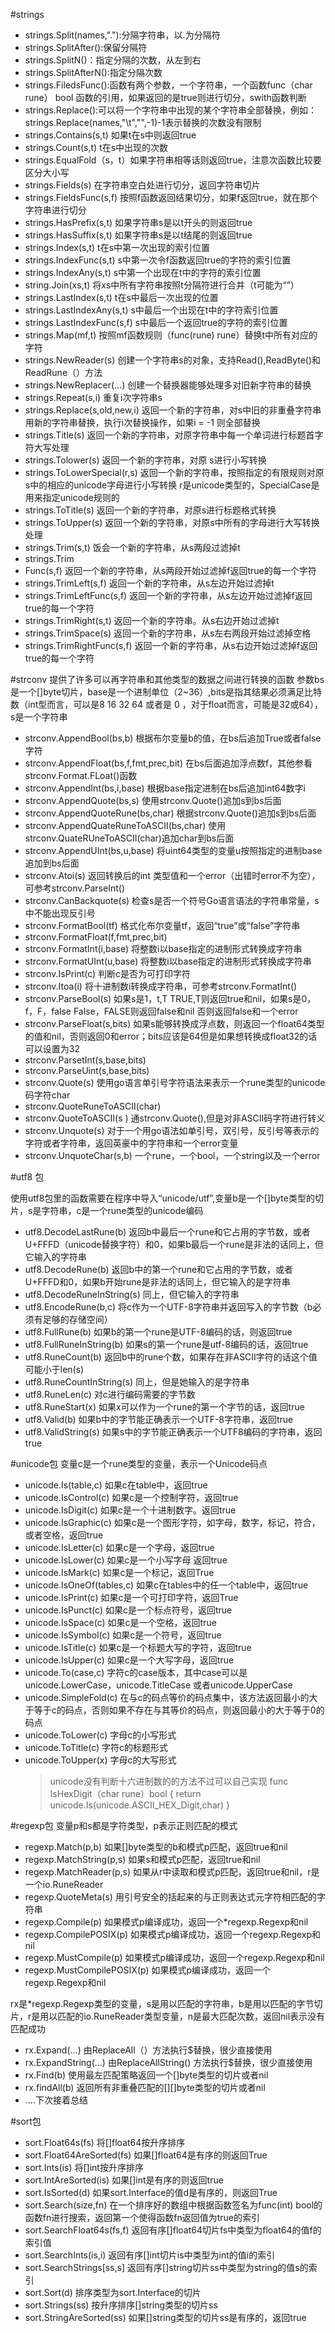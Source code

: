 #strings
* strings.Split(names,"."):分隔字符串，以.为分隔符
* strings.SplitAfter():保留分隔符
* strings.SplitN()：指定分隔的次数，从左到右
* strings.SplitAfterN():指定分隔次数
* strings.FiledsFunc():函数有两个参数，一个字符串，一个函数func（char rune） bool 函数的引用，如果返回的是true则进行切分，swith函数判断
* strings.Replace():可以将一个字符串中出现的某个字符串全部替换，例如：strings.Replace(names,"\t","",-1)-1表示替换的次数没有限制
* strings.Contains(s,t) 如果t在s中则返回true
* strings.Count(s,t) t在s中出现的次数
* strings.EqualFold（s，t）如果字符串相等话则返回true，注意次函数比较要区分大小写
* strings.Fields(s) 在字符串空白处进行切分，返回字符串切片
* strings.FieldsFunc(s,f) 按照f函数返回结果切分，如果f返回true，就在那个字符串进行切分
* strings.HasPrefix(s,t) 如果字符串s是以t开头的则返回true
* strings.HasSuffix(s,t) 如果字符串s是以t结尾的则返回true
* strings.Index(s,t) t在s中第一次出现的索引位置
* strings.IndexFunc(s,t) s中第一次令f函数返回true的字符的索引位置
* strings.IndexAny(s,t) s中第一个出现在t中的字符的索引位置
* string.Join(xs,t) 将xs中所有字符串按照t分隔符进行合并（t可能为“”）
* strings.LastIndex(s,t) t在s中最后一次出现的位置
* strings.LastIndexAny(s,t) s中最后一个出现在t中的字符索引位置
* strings.LastIndexFunc(s,f) s中最后一个返回true的字符的索引位置
* strings.Map(mf,t)	按照mf函数规则（func(rune) rune）替换t中所有对应的字符
* strings.NewReader(s) 创建一个字符串s的对象，支持Read(),ReadByte()和ReadRune（）方法
* strings.NewReplacer(...) 创建一个替换器能够处理多对旧新字符串的替换
* strings.Repeat(s,i) 重复i次字符串s
* strings.Replace(s,old,new,i) 返回一个新的字符串，对s中旧的非重叠字符串用新的字符串替换，执行i次替换操作，如果i = -1 则全部替换
* strings.Title(s) 返回一个新的字符串，对原字符串中每一个单词进行标题首字符大写处理
* strings.Tolower(s) 返回一个新的字符串，对原 s进行小写转换
* strings.ToLowerSpecial(r,s) 返回一个新的字符串，按照指定的有限规则对原s中的相应的unicode字母进行小写转换		r是unicode类型的，SpecialCase是用来指定unicode规则的
* strings.ToTitle(s) 返回一个新的字符串，对原s进行标题格式转换
* strings.ToUpper(s) 返回一个新的字符串，对原s中所有的字母进行大写转换处理
* strings.Trim(s,t) 饭会一个新的字符串，从s两段过滤掉t
* strings.Trim
* Func(s,f) 返回一个新的字符串，从s两段开始过滤掉f返回true的每一个字符
* strings.TrimLeft(s,f) 返回一个新的字符串，从s左边开始过滤掉t
* strings.TrimLeftFunc(s,f) 返回一个新的字符串，从s左边开始过滤掉f返回true的每一个字符
* strings.TrimRight(s,t) 返回一个新的字符串。从s右边开始过滤掉t
* strings.TrimSpace(s) 返回一个新的字符串，从s左右两段开始过滤掉空格
* strings.TrimRightFunc(s,f) 返回一个新的字符串，从s右边开始过滤掉f返回true的每一个字符

#strconv
提供了许多可以再字符串和其他类型的数据之间进行转换的函数
参数bs是一个[]byte切片，base是一个进制单位（2~36）,bits是指其结果必须满足比特数（int型而言，可以是8 16 32 64 或者是 0 ，对于float而言，可能是32或64），s是一个字符串

* strconv.AppendBool(bs,b) 根据布尔变量b的值，在bs后追加True或者false字符
* strconv.AppendFloat(bs,f,fmt,prec,bit) 在bs后面追加浮点数f，其他参看strconv.Format.FLoat()函数
* strconv.AppendInt(bs,i,base) 根据base指定进制在bs后追加int64数字i
* strconv.AppendQuote(bs,s) 使用strconv.Quote()追加s到bs后面
* strconv.AppendQuoteRune(bs,char) 根据strconv.Quote()追加s到bs后面
* strconv.AppendQuateRuneToASCII(bs,char) 使用strconv.QuateRUneToASCII(char)追加char到bs后面
* strconv.AppendUInt(bs,u,base) 将uint64类型的变量u按照指定的进制base追加到bs后面
* strconv.Atoi(s) 返回转换后的int 类型值和一个error（出错时error不为空），可参考strconv.ParseInt()
* strconv.CanBackquote(s) 检查s是否一个符号Go语言语法的字符串常量，s中不能出现反引号
* strconv.FormatBool(tf) 格式化布尔变量tf，返回“true”或“false”字符串
* strconv.FormatFloat(f,fmt,prec,bit) 
* strconv.FormatInt(i,base) 将整数i以base指定的进制形式转换成字符串
* strconv.FormatUInt(u,base) 将整数i以base指定的进制形式转换成字符串
* strconv.IsPrint(c) 判断c是否为可打印字符
* strconv.Itoa(i) 将十进制数i转换成字符串，可参考strconv.FormatInt()
* strconv.ParseBool(s) 如果s是1，t,T TRUE,T则返回true和nil，如果s是0，f，F，false False，FALSE则返回false和nil 否则返回false和一个error
* strconv.ParseFloat(s,bits) 如果s能够转换成浮点数，则返回一个float64类型的值和nil，否则返回0和error；bits应该是64但是如果想转换成float32的话可以设置为32
* strconv.ParsetInt(s,base,bits)
* strconv.ParseUint(s,base,bits)
* strconv.Quote(s) 使用go语言单引号字符语法来表示一个rune类型的unicode 码字符char
* strconv.QuoteRuneToASCII(char) 
* strconv.QuoteToASCII(s ) 通strconv.Quote(),但是对非ASCII码字符进行转义
* strconv.Unquote(s) 对于一个用go语法如单引号，双引号，反引号等表示的字符或者字符串，返回英豪中的字符串和一个error变量
* strconv.UnquoteChar(s,b)  一个rune，一个bool，一个string以及一个error

#utf8 包

使用utf8包里的函数需要在程序中导入“unicode/utf”,变量b是一个[]byte类型的切片，s是字符串，c是一个rune类型的unicode编码

* utf8.DecodeLastRune(b) 返回b中最后一个rune和它占用的字节数，或者U+FFFD（unicode替换字符）和0，如果b最后一个rune是非法的话同上，但它输入的字符串
* utf8.DecodeRune(b) 返回b中的第一个rune和它占用的字节数，或者U+FFFD和0，如果b开始rune是非法的话同上，但它输入的是字符串
* utf8.DecodeRuneInString(s) 同上，但它输入的字符串
* utf8.EncodeRune(b,c) 将c作为一个UTF-8字符串并返回写入的字节数（b必须有足够的存储空间）
* utf8.FullRune(b) 如果b的第一个rune是UTF-8编码的话，则返回true
* utf8.FullRuneInString(b) 如果s的第一个rune是utf-8编码的话，返回true
* utf8.RuneCount(b) 返回b中的rune个数，如果存在非ASCII字符的话这个值可能小于len(s)
* utf8.RuneCountInString(s) 同上，但是她输入的是字符串
* utf8.RuneLen(c) 对c进行编码需要的字节数
* utf8.RuneStart(x) 如果x可以作为一个rune的第一个字节的话，返回true
* utf8.Valid(b) 如果b中的字节能正确表示一个UTF-8字符串，返回true
* utf8.ValidString(s) 如果s中的字节能正确表示一个UTF8编码的字符串，返回true

#unicode包
变量c是一个rune类型的变量，表示一个Unicode码点

* unicode.Is(table,c) 如果c在table中，返回true
* unicode.IsControl(c) 如果c是一个控制字符，返回true
* unicode.IsDigit(c) 如果c是一个十进制数字。返回true
* unicode.IsGraphic(c) 如果c是一个图形字符，如字母，数字，标记，符合，或者空格，返回true
* unicode.IsLetter(c) 如果c是一个字母，返回true
* unicode.IsLower(c) 如果c是一个小写字母 返回true
* unicode.IsMark(c) 如果c是一个标记，返回True
* unicode.IsOneOf(tables,c) 如果c在tables中的任一个table中，返回true
* unicode.IsPrint(c) 如果c是一个可打印字符，返回True
* unicode.IsPunct(c) 如果c是一个标点符号，返回true
* unicode.IsSpace(c) 如果c是一个空格，返回true
* unicode.IsSymbol(c) 如果c是一个符号，返回true
* unicode.IsTitle(c) 如果c是一个标题大写的字符，返回true
* unicode.IsUpper(c) 如果c是一个大写字母，返回true
* unicode.To(case,c) 字符c的case版本，其中case可以是unicode.LowerCase，unicode.TitleCase 或者unicode.UpperCase
* unicode.SimpleFold(c) 在与c的码点等价的码点集中，该方法返回最小的大于等于c的码点，否则如果不存在与其等价的码点，则返回最小的大于等于0的码点
* unicode.ToLower(c) 字母c的小写形式
* unicode.ToTitle(c) 字符c的标题形式
* unicode.ToUpper(x) 字母c的大写形式
	> unicode没有判断十六进制数的的方法不过可以自己实现
		func IsHexDigit（char rune）bool {
			return unicode.Is(unicode.ASCII_HEX_Digit,char)
		}

#regexp包
变量p和s都是字符类型，p表示正则匹配的模式

* regexp.Match(p,b)  如果[]byte类型的b和模式p匹配，返回true和nil
* regexp.MatchString(p,s) 如果s和模式p匹配，返回true和nil
* regexp.MatchReader(p,s) 如果从r中读取和模式p匹配，返回true和nil，r是一个io.RuneReader
* regexp.QuoteMeta(s) 用引号安全的括起来的与正则表达式元字符相匹配的字符串
* regexp.Compile(p) 如果模式p编译成功，返回一个*regexp.Regexp和nil
* regexp.CompilePOSIX(p) 如果模式p编译成功，返回一个regexp.Regexp和nil
* regexp.MustCompile(p) 如果模式p编译成功，返回一个regexp.Regexp和nil
* regexp.MustCompilePOSIX(p) 如果模式p编译成功，返回一个regexp.Regexp和nil

rx是*regexp.Regexp类型的变量，s是用以匹配的字符串，b是用以匹配的字节切片，r是用以匹配的io.RuneReader类型变量，n是最大匹配次数，返回nil表示没有匹配成功

* rx.Expand(...) 由ReplaceAll（）方法执行$替换，很少直接使用
* rx.ExpandString(...) 由ReplaceAllString() 方法执行$替换，很少直接使用
* rx.Find(b) 使用最左匹配策略返回一个[]byte类型的切片或者nil
* rx.findAll(b) 返回所有非重叠匹配的[][]byte类型的切片或者nil
* ....下次接着总结

#sort包
* sort.Float64s(fs) 将[]float64按升序排序
* sort.Float64AreSorted(fs) 如果[]float64是有序的则返回True
* sort.Ints(is) 将[]int按升序排序
* sort.IntAreSorted(is) 如果[]int是有序的则返回true
* sort.IsSorted(d) 如果sort.Interface的值d是有序的，则返回True
* sort.Search(size,fn) 在一个排序好的数组中根据函数签名为func(int) bool的函数fn进行搜索，返回第一个使得函数fn返回值为true的索引
* sort.SearchFloat64s(fs,f) 返回有序[]float64切片fs中类型为float64的值f的索引值
* sort.SearchInts(is,i) 返回有序[]int切片is中类型为int的值i的索引
* sort.SearchStrings[ss,s] 返回有序[]string切片ss中类型为string的值s的索引
* sort.Sort(d) 排序类型为sort.Interface的切片
* sort.Strings(ss) 按升序排序[]string类型的切片ss
* sort.StringAreSorted(ss) 如果[]string类型的切片ss是有序的，返回true


